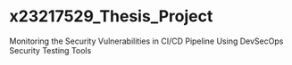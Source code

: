 # x23217529_Thesis_Project
Monitoring the Security Vulnerabilities in CI/CD Pipeline Using DevSecOps Security Testing Tools


